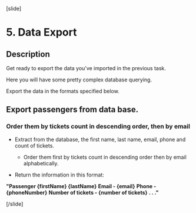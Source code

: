 [slide]

# 5. Data Export

## Description

Get ready to export the data you’ve imported in the previous task. 

Here you will have some pretty complex database querying. 

Export the data in the formats specified below.

## Export passengers from data base.

### Order them by tickets count in descending order, then by email

- Extract from the database, the first name, last name, email, phone and count of tickets. 

  - Order them first by tickets count in descending order then by email alphabetically.

- Return the information in this format:

**"Passenger {firstName}  {lastName}**
   **Email - {email}**
   **Phone - {phoneNumber}**
   **Number of tickets - {number of tickets}**
**. . ."**

[/slide]